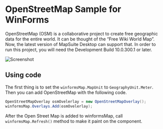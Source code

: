 # OpenStreetMap Sample for WinForms
OpenStreetMap (OSM) is a collaborative project to create free geographic data for the entire world. It can be thought of the “Free Wiki World Map”. Now, the latest version of MapSuite Desktop can support that. In order to run this project, you will need the Development Build 10.0.300.1 or later.

![Screenshot](https://raw.githubusercontent.com/howardchn/Sample-OpenStreetMap-WLM/master/OpenStreetMap/Resources/Screenshot.jpg)

## Using code
The first thing is to set the `winformsMap.MapUnit` to `GeographyUnit.Meter`. Then you can add OpenStreetMap with the following code. 
```csharp
OpenStreetMapOverlay osmOvelerlay = new OpenStreetMapOverlay();
winformsMap.Overlays.Add(osmOvelerlay);
```

After the Open Street Map is added to winformsMap, call `winformsMap.Refresh()` method to make it paint on the component.

